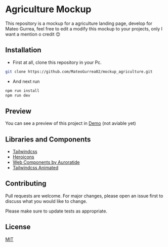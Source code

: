 # Agriculture Mockup

This repository is a mockup for a agriculture landing page, develop for Mateo Gurrea, feel free to edit a modify this mockup to your projects, only I want a mention o credit 😊

## Installation

- First at all, clone this repository in your Pc.
```bash
git clone https://github.com/MateoGurrea02/mockup_agriculture.git
```
- And next run 
```bash
npm run install
npm run dev
```

## Preview
You can see a preview of this project in [Demo]() (not aviable yet)

## Libraries and Components
- [Tailwindcss](https://tailwindcss.com/)
- [Heroicons](https://heroicons.com/)
- [Web Components by Auroratide](https://components.auroratide.com/flip-card)
- [Tailwindcss Animated](https://www.tailwindcss-animated.com/configurator.html)


## Contributing

Pull requests are welcome. For major changes, please open an issue first
to discuss what you would like to change.

Please make sure to update tests as appropriate.

## License

[MIT](https://choosealicense.com/licenses/mit/)

